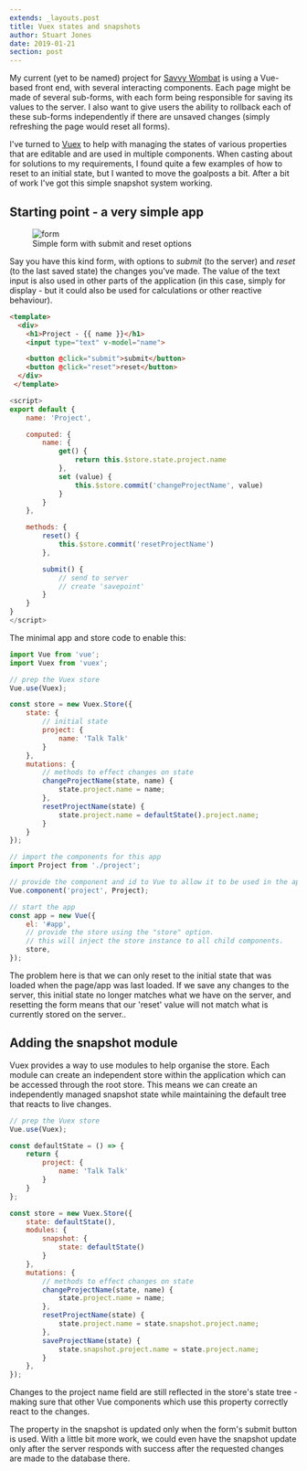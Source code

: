 ```yaml
---
extends: _layouts.post
title: Vuex states and snapshots
author: Stuart Jones
date: 2019-01-21
section: post
---
```


My current (yet to be named) project for [Savvy Wombat](https://savvywombat.com.au) is using a Vue-based front end, with several interacting components. Each page might be made of several sub-forms, with each form being responsible for saving its values to the server. I also want to give users the ability to rollback each of these sub-forms independently if there are unsaved changes (simply refreshing the page would reset all forms).

I've turned to [Vuex](https://vuex.vuejs.org/) to help with managing the states of various properties that are editable and are used in multiple components. When casting about for solutions to my requirements, I found quite a few examples of how to reset to an initial state, but I wanted to move the goalposts a bit. After a bit of work I've got this simple snapshot system working.

## Starting point - a very simple app

<figure>
<img src="/assets/images/posts/5-vuex-states-and-snapshots--form.png" alt="form">
<figcaption>Simple form with submit and reset options</figcaption>
</figure>

Say you have this kind form, with options to _submit_ (to the server) and _reset_ (to the last saved state) the changes you've made. The value of the text input is also used in other parts of the application (in this case, simply for display - but it could also be used for calculations or other reactive behaviour).

```html
<template>
  <div>
    <h1>Project - {{ name }}</h1>
    <input type="text" v-model="name">

    <button @click="submit">submit</button>
    <button @click="reset">reset</button>
  </div>
 </template>
```

```javascript
<script>
export default {
    name: 'Project',

    computed: {
        name: {
            get() {
                return this.$store.state.project.name
            },
            set (value) {
                this.$store.commit('changeProjectName', value)
            }
        }
    },

    methods: {
        reset() {
            this.$store.commit('resetProjectName')
        },

        submit() {
            // send to server
            // create 'savepoint'
        }
    }
}
</script>
```

The minimal app and store code to enable this:

```javascript
import Vue from 'vue';
import Vuex from 'vuex';

// prep the Vuex store
Vue.use(Vuex);

const store = new Vuex.Store({
    state: {
        // initial state
        project: {
            name: 'Talk Talk'
        }
    },
    mutations: {
        // methods to effect changes on state
        changeProjectName(state, name) {
            state.project.name = name;
        },
        resetProjectName(state) {
            state.project.name = defaultState().project.name;
        }
    }
});

// import the components for this app
import Project from './project';

// provide the component and id to Vue to allow it to be used in the app
Vue.component('project', Project);

// start the app
const app = new Vue({
    el: '#app',
    // provide the store using the "store" option.
    // this will inject the store instance to all child components.
    store,
});
```

The problem here is that we can only reset to the initial state that was loaded when the page/app was last loaded. If we save any changes to the server, this initial state no longer matches what we have on the server, and resetting the form means that our 'reset' value will not match what is currently stored on the server..

## Adding the snapshot module

Vuex provides a way to use modules to help organise the store. Each module can create an independent store within the application which can be accessed through the root store. This means we can create an independently managed snapshot state while maintaining the default tree that reacts to live changes.

```javascript
// prep the Vuex store
Vue.use(Vuex);

const defaultState = () => {
    return {
        project: {
            name: 'Talk Talk'
        }
    }
};

const store = new Vuex.Store({
    state: defaultState(),
    modules: {
        snapshot: {
            state: defaultState()
        }
    },
    mutations: {
        // methods to effect changes on state
        changeProjectName(state, name) {
            state.project.name = name;
        },
        resetProjectName(state) {
            state.project.name = state.snapshot.project.name;
        },
        saveProjectName(state) {
            state.snapshot.project.name = state.project.name;
        }
    },
});
```

Changes to the project name field are still reflected in the store's state tree - making sure that other Vue components which use this property correctly react to the changes.

The property in the snapshot is updated only when the form's submit button is used. With a little bit more work, we could even have the snapshot update only after the server responds with success after the requested changes are made to the database there.